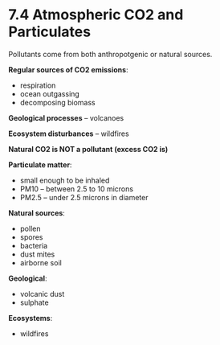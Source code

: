 # 7.4 Atmospheric CO2 and Particulates

Pollutants come from both anthropotgenic or natural sources.

**Regular sources of CO2 emissions**:

* respiration
* ocean outgassing
* decomposing biomass

**Geological processes** – volcanoes

**Ecosystem disturbances** – wildfires

**Natural CO2 is NOT a pollutant \(excess CO2 is\)**

**Particulate matter**:

* small enough to be inhaled
* PM10 – between 2.5 to 10 microns
* PM2.5 – under 2.5 microns in diameter

**Natural sources**:

* pollen
* spores
* bacteria
* dust mites
* airborne soil

**Geological**:

* volcanic dust
* sulphate

**Ecosystems**:

* wildfires

